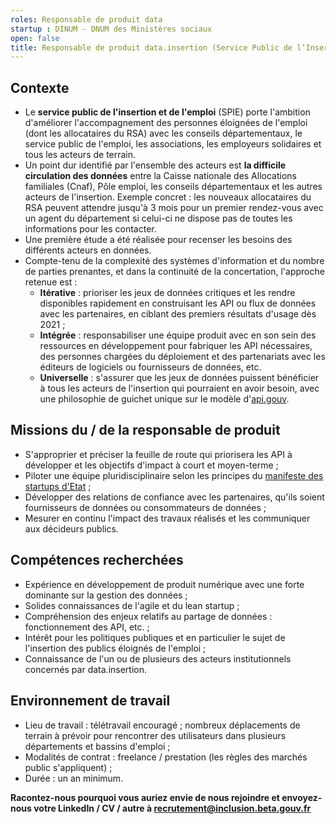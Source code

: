```yaml
---
roles: Responsable de produit data 
startup : DINUM - DNUM des Ministères sociaux 
open: false
title: Responsable de produit data.insertion (Service Public de l’Insertion et de l’Emploi)
---
```


## Contexte
- Le **service public de l'insertion et de l'emploi** (SPIE) porte l'ambition d'améliorer l'accompagnement des personnes éloignées de l'emploi (dont les allocataires du RSA) avec les conseils départementaux, le service public de l'emploi, les associations, les employeurs solidaires et tous les acteurs de terrain.
- Un point dur identifié par l'ensemble des acteurs est **la difficile circulation des données** entre la Caisse nationale des Allocations familiales (Cnaf), Pôle emploi, les conseils départementaux et les autres acteurs de l'insertion. Exemple concret : les nouveaux allocataires du RSA peuvent attendre jusqu'à 3 mois pour un premier rendez-vous avec un agent du département si celui-ci ne dispose pas de toutes les informations pour les contacter. 
- Une première étude a été réalisée pour recenser les besoins des différents acteurs en données. 
- Compte-tenu de la complexité des systèmes d'information et du nombre de parties prenantes, et dans la continuité de la concertation, l'approche retenue est : 
    - **Itérative** : prioriser les jeux de données critiques et les rendre disponibles rapidement en construisant les API ou flux de données avec les partenaires, en ciblant des premiers résultats d'usage dès 2021 ; 
    - **Intégrée** : responsabiliser une équipe produit avec en son sein des ressources en développement pour fabriquer les API nécessaires, des personnes chargées du déploiement et des partenariats avec les éditeurs de logiciels ou fournisseurs de données, etc. 
    - **Universelle** : s'assurer que les jeux de données puissent bénéficier à tous les acteurs de l'insertion qui pourraient en avoir besoin, avec une philosophie de guichet unique sur le modèle d'[api.gouv](https://api.gouv.fr/). 

## Missions du / de  la responsable de produit 
- S'approprier et préciser la feuille de route qui priorisera les API à développer et les objectifs d'impact à court et moyen-terme ;
- Piloter une équipe pluridisciplinaire selon les principes du [manifeste des startups d'Etat](https://beta.gouv.fr/approche/manifeste) ;
- Développer des relations de confiance avec les partenaires, qu'ils soient fournisseurs de données ou consommateurs de données ; 
- Mesurer en continu l'impact des travaux réalisés et les communiquer aux décideurs publics. 

## Compétences recherchées     
- Expérience en développement de produit numérique avec une forte dominante sur la gestion des données ; 
- Solides connaissances de l'agile et du lean startup ;
- Compréhension des enjeux relatifs au partage de données : fonctionnement des API, etc. ;
- Intérêt pour les politiques publiques et en particulier le sujet de l'insertion des publics éloignés de l'emploi ;
- Connaissance de l'un ou de plusieurs des acteurs institutionnels concernés par data.insertion.

## Environnement de travail   
 - Lieu de travail : télétravail encouragé ; nombreux déplacements de terrain à prévoir pour rencontrer des utilisateurs dans plusieurs départements et bassins d'emploi ;
 - Modalités de contrat : freelance / prestation (les règles des marchés public s'appliquent) ; 
 - Durée : un an minimum.     

**Racontez-nous pourquoi vous auriez envie de nous rejoindre et envoyez-nous votre LinkedIn / CV / autre à recrutement@inclusion.beta.gouv.fr**
 
